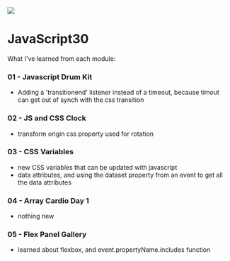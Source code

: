 ![](https://javascript30.com/images/JS3-social-share.png)

# JavaScript30

What I've learned from each module:

### 01 - Javascript Drum Kit

- Adding a 'transitionend' listener instead of a timeout, because timout can get out of synch with the css transition

### 02 - JS and CSS Clock

- transform origin css property used for rotation

### 03 - CSS Variables

- new CSS variables that can be updated with javascript
- data attributes, and using the dataset property from an event to get all the data attributes

### 04 - Array Cardio Day 1
- nothing new

### 05 - Flex Panel Gallery
- learned about flexbox, and event.propertyName.includes function
